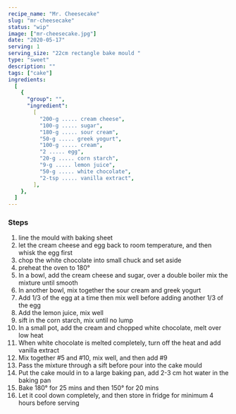 ```yaml
---
recipe_name: "Mr. Cheesecake"
slug: "mr-cheesecake"
status: "wip"
image: ["mr-cheesecake.jpg"]
date: "2020-05-17"
serving: 1
serving_size: "22cm rectangle bake mould "
type: "sweet"
description: ""
tags: ["cake"]
ingredients:
  [
    {
      "group": "",
      "ingredient":
        [
          "200-g ..... cream cheese",
          "100-g ..... sugar",
          "180-g ..... sour cream",
          "50-g ..... greek yogurt",
          "100-g ..... cream",
          "2 ..... egg",
          "20-g ..... corn starch",
          "9-g ..... lemon juice",
          "50-g ..... white chocolate",
          "2-tsp ..... vanilla extract",
        ],
    },
  ]
---
```


### Steps

1. line the mould with baking sheet
2. let the cream cheese and egg back to room temperature, and then whisk the egg first
3. chop the white chocolate into small chuck and set aside
4. preheat the oven to 180°
5. In a bowl, add the cream cheese and sugar, over a double boiler mix the mixture until smooth
6. In another bowl, mix together the sour cream and greek yogurt
7. Add 1/3 of the egg at a time then mix well before adding another 1/3 of the egg
8. Add the lemon juice, mix well
9. sift in the corn starch, mix until no lump
10. In a small pot, add the cream and chopped white chocolate, melt over low heat
11. When white chocolate is melted completely, turn off the heat and add vanilla extract
12. Mix together #5 and #10, mix well, and then add #9
13. Pass the mixture through a sift before pour into the cake mould
14. Put the cake mould in to a large baking pan, add 2-3 cm hot water in the baking pan
15. Bake 180° for 25 mins and then 150° for 20 mins
16. Let it cool down completely, and then store in fridge for minimum 4 hours before serving
